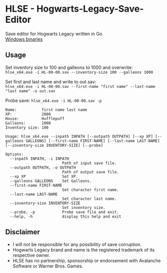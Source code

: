 # HLSE - Hogwarts-Legacy-Save-Editor
Save editor for Hogwarts Legacy written in Go.    
[Windows binaries](https://github.com/Sorrow446/HLSE-Hogwarts-Legacy-Save-Editor/releases)

## Usage
Set inventory size to 100 and galleons to 1000 and overwrite:   
`hlse_x64.exe -i HL-00-00.sav --inventory-size 100 --galleons 1000`

Set first and last name and write to out.sav:   
`hlse_x64.exe -i HL-00-00.sav --first-name "first name" --last-name "last name" -o out.sav`

Probe save:
`hlse_x64.exe -i HL-00-00.sav -p`
```
Name:           first name last name
XP:             2000
House:          Hufflepuff
Galleons:       1000
Inventory size: 100
```

```
Usage: hlse_x64.exe --inpath INPATH [--outpath OUTPATH] [--xp XP] [--galleons GALLEONS] [--first-name FIRST-NAME] [--last-name LAST-NAME] [--inventory-size INVENTORY-SIZE] [--probe]

Options:
  --inpath INPATH, -i INPATH
                         Path of input save file.
  --outpath OUTPATH, -o OUTPATH
                         Path of output save file.
  --xp XP                Set XP.
  --galleons GALLEONS    Set Galleons.
  --first-name FIRST-NAME
                         Set character first name.
  --last-name LAST-NAME
                         Set character last name.
  --inventory-size INVENTORY-SIZE
                         Set inventory size.
  --probe, -p            Probe save file and exit.
  --help, -h             display this help and exit
  ```

## Disclaimer
- I will not be responsible for any possibility of save corruption.    
- Hogwarts Legacy brand and name is the registered trademark of its respective owner.    
- HLSE has no partnership, sponsorship or endorsement with Avalanche Software or Warner Bros. Games.
